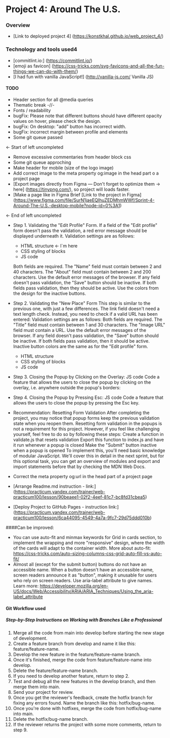 # Project 4: Around The U.S.

### Overview
* [Link to deployed project 4] (https://konstkhal.github.io/web_project_4/)

### Technology and tools used4

* [commitlint.io:] (https://commitlint.io/)
* [emoji as favicon] (https://css-tricks.com/svg-favicons-and-all-the-fun-things-we-can-do-with-them/)
* [I had fun with vanilla JavaScript!] (http://vanilla-js.com/ Vanilla JS)

#### TODO
* Header section for all @media queries
* Thematic break -//-
* Fonts / readability
* bugFix: Please note that different buttons should have different opacity values on hover, please check the design.
* bugFix: On desktop: "add" button has incorrect width.
* bugFix: incorrect margin between profile and elements
* Some git queue passed

← Start of left uncompleted
* Remove excessive commentaries from header block css
* Some git queue approching
* Make header for mobile (size of the logo image)
* Add correct image to the meta property og:image in the head part o a project page
* [Export images directly from Figma — Don't forget to optimize them → here] (https://tinypng.com/), so project will loads faster.
* [Make a page like in Figma Brief [Link to the project in Figma] (https://www.figma.com/file/SurN1jaeEQIhuZEDMhmWWf/Sprint-4-Around-The-U.S.-desktop-mobile?node-id=0%3A1) 

← End of left uncompleted



* Step 1. Validating the "Edit Profile" Form. If a field of the "Edit profile" form doesn't pass the validation, a red error message should be displayed underneath it. Validation settings are as follows:
    * HTML structure
    ← I`m here
    * CSS styling of blocks
    * JS code

  Both fields are required.
  The "Name" field must contain between 2 and 40 characters.
  The "About" field must contain between 2 and 200 characters.
  Use the default error messages of the browser.
  If any field doesn't pass validation, the "Save" button should be inactive. If both fields pass validation, then they should be active. Use the colors from the design for the inactive buttons.

* Step 2. Validating the "New Place" Form
  This step is similar to the previous one, with just a few differences. The link field doesn't need a text length check. Instead, you need to check if a valid URL has been entered:
  Validation settings are as follows:
  Both fields are required.
  The "Title" field must contain between 1 and 30 characters.
  The "Image URL" field must contain a URL.
  Use the default error messages of the browser.
  If any field doesn't pass validation, the "Save" button should be inactive. If both fields pass validation, then it should be active. Inactive button colors are the same as for the "Edit profile" form.
    * HTML structure
    * CSS styling of blocks
    * JS code
* Step 3. Closing the Popup by Clicking on the Overlay: JS code
  Code a feature that allows the users to close the popup by clicking on the overlay, i.e. anywhere outside the popup's borders:
* Step 4. Closing the Popup by Pressing Esc: JS code
  Code a feature that allows the users to close the popup by pressing the Esc key.

* Recommendation: Resetting Form Validation
  After completing the project, you may notice that popup forms keep the previous validation state when you reopen them. Resetting form validation in the popups is not a requirement for this project. However, if you feel like challenging yourself, feel free to do so by following these steps:
  Create a function in validate.js that resets validation
  Export this function to index.js and have it run whenever a popup is closed
  Make the "Submit" button inactive when a popup is opened
  To implement this, you'll need basic knowledge of modular JavaScript. We'll cover this in detail in the next sprint, but for this optional task, you can get an overview of modules and export and import statements before that by checking the MDN Web Docs.
* Correct the meta property og:url in the head part of a project page
* [Arrange Readme.md instruction - link:] (https://practicum.yandex.com/trainer/web-practicum100/lesson/90beaee1-02f2-4eef-81c7-bc8fd31cbea5)
* [Deploy Project to GitHub Pages - instruction link:] (https://practicum.yandex.com/trainer/web-practicum100/lesson/6ca44095-4549-4a7a-9fc7-29d75ddd010b)

####Can be improved:
* You can use auto-fit and minmax keywords for Grid in cards section, to implement the wrapping and more "responsive" design, where the width of the cards will adapt to the container width. More about auto-fit: https://css-tricks.com/auto-sizing-columns-css-grid-auto-fill-vs-auto-fit/
* Almost all (except for the submit button) buttons do not have an accessible name. When a button doesn't have an accessible name, screen readers announce it as "button", making it unusable for users who rely on screen readers. Use aria-label attribute to give names. Learn more: https://developer.mozilla.org/en-US/docs/Web/Accessibility/ARIA/ARIA_Techniques/Using_the_aria-label_attribute

#### Git Workflow used
##### Step-by-Step Instructions on Working with Branches Like a Professional
1. Merge all the code from main into develop before starting the new stage of development.
2. Create a feature branch from develop and name it like this: feature/feature-name.
3. Develop the new feature in the feature/feature-name branch.
4. Once it's finished, merge the code from feature/feature-name into develop.
5. Delete the feature/feature-name branch.
6. If you need to develop another feature, return to step 2.
7. Test and debug all the new features in the develop branch, and then merge them into main.
8. Send your project for review.
9. Once you get the reviewer's feedback, create the hotfix branch for fixing any errors found. Name the branch like this: hotfix/bug-name.
10. Once you're done with hotfixes, merge the code from hotfix/bug-name into main.
11. Delete the hotfix/bug-name branch.
12. If the reviewer returns the project with some more comments, return to step 9.
